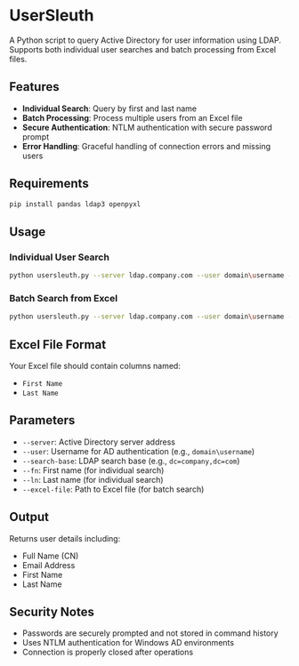# UserSleuth

A Python script to query Active Directory for user information using LDAP. Supports both individual user searches and batch processing from Excel files.

## Features

- **Individual Search**: Query by first and last name
- **Batch Processing**: Process multiple users from an Excel file
- **Secure Authentication**: NTLM authentication with secure password prompt
- **Error Handling**: Graceful handling of connection errors and missing users

## Requirements

```bash
pip install pandas ldap3 openpyxl
```

## Usage

### Individual User Search
```bash
python usersleuth.py --server ldap.company.com --user domain\username --search-base "dc=company,dc=com" --fn John --ln Doe
```

### Batch Search from Excel
```bash
python usersleuth.py --server ldap.company.com --user domain\username --search-base "dc=company,dc=com" --excel-file users.xlsx
```

## Excel File Format

Your Excel file should contain columns named:
- `First Name`
- `Last Name`

## Parameters

- `--server`: Active Directory server address
- `--user`: Username for AD authentication (e.g., `domain\username`)
- `--search-base`: LDAP search base (e.g., `dc=company,dc=com`)
- `--fn`: First name (for individual search)
- `--ln`: Last name (for individual search)
- `--excel-file`: Path to Excel file (for batch search)

## Output

Returns user details including:
- Full Name (CN)
- Email Address
- First Name
- Last Name

## Security Notes

- Passwords are securely prompted and not stored in command history
- Uses NTLM authentication for Windows AD environments
- Connection is properly closed after operations
